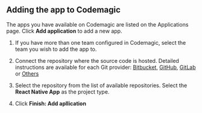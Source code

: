 
## Adding the app to Codemagic

The apps you have available on Codemagic are listed on the Applications page. Click **Add application** to add a new app.

1. If you have more than one team configured in Codemagic, select the team you wish to add the app to.
2. Connect the repository where the source code is hosted. Detailed instructions are available for each Git provider:
    [Bitbucket](../getting-started/bitbucket), 
    [GitHub](../getting-started/github), 
    [GitLab](../getting-started/gitlab) or [Others](../getting-started/other)

3. Select the repository from the list of available repositories. Select the **React Native App** as the project type.
4. Click **Finish: Add apllication**
